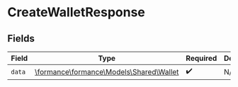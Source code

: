 # CreateWalletResponse


## Fields

| Field                                                                    | Type                                                                     | Required                                                                 | Description                                                              |
| ------------------------------------------------------------------------ | ------------------------------------------------------------------------ | ------------------------------------------------------------------------ | ------------------------------------------------------------------------ |
| `data`                                                                   | [\formance\formance\Models\Shared\Wallet](../../models/shared/Wallet.md) | :heavy_check_mark:                                                       | N/A                                                                      |